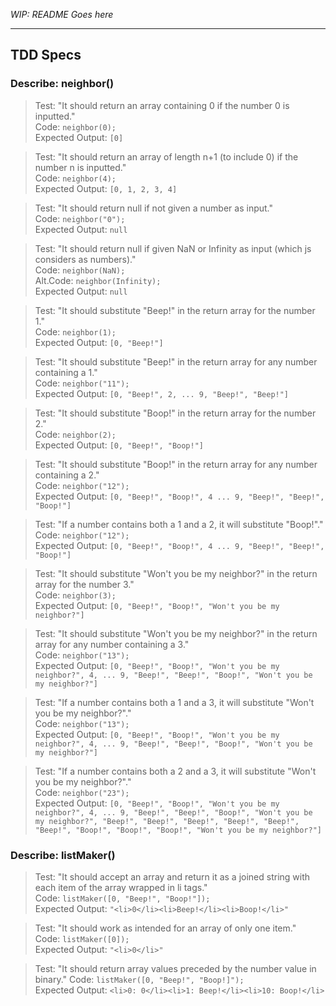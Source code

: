 _WIP: README Goes here_

----------
## TDD Specs

### **Describe: neighbor()**

>Test: "It should return an array containing 0 if the number 0 is inputted."  
>Code: ```neighbor(0);```  
>Expected Output: ```[0]```

>Test: "It should return an array of length n+1 (to include 0) if the number n is inputted."  
>Code: ```neighbor(4);```  
>Expected Output: ```[0, 1, 2, 3, 4]```

>Test: "It should return null if not given a number as input."  
>Code: ```neighbor("0");```  
>Expected Output: ```null```

>Test: "It should return null if given NaN or Infinity as input (which js considers as numbers)."  
>Code: ```neighbor(NaN);```  
>Alt.Code: ```neighbor(Infinity);```    
>Expected Output: ```null```

>Test: "It should substitute "Beep!" in the return array for the number 1."  
>Code: ```neighbor(1);```  
>Expected Output: ```[0, "Beep!"]```

>Test: "It should substitute "Beep!" in the return array for any number containing a 1."  
>Code: ```neighbor("11");```  
>Expected Output: ```[0, "Beep!", 2, ... 9, "Beep!", "Beep!"]```

>Test: "It should substitute "Boop!" in the return array for the number 2."  
>Code: ```neighbor(2);```  
>Expected Output: ```[0, "Beep!", "Boop!"]```

>Test: "It should substitute "Boop!" in the return array for any number containing a 2."  
>Code: ```neighbor("12");```  
>Expected Output: ```[0, "Beep!", "Boop!", 4 ... 9, "Beep!", "Beep!", "Boop!"]```

>Test: "If a number contains both a 1 and a 2, it will substitute "Boop!"."  
>Code: ```neighbor("12");```  
>Expected Output: ```[0, "Beep!", "Boop!", 4 ... 9, "Beep!", "Beep!", "Boop!"]```

>Test: "It should substitute "Won't you be my neighbor?" in the return array for the number 3."  
>Code: ```neighbor(3);```  
>Expected Output: ```[0, "Beep!", "Boop!", "Won't you be my neighbor?"]```

>Test: "It should substitute "Won't you be my neighbor?" in the return array for any number containing a 3."  
>Code: ```neighbor("13");```  
>Expected Output: ```[0, "Beep!", "Boop!", "Won't you be my neighbor?", 4, ... 9, "Beep!", "Beep!", "Boop!", "Won't you be my neighbor?"]```

>Test: "If a number contains both a 1 and a 3, it will substitute "Won't you be my neighbor?"."  
>Code: ```neighbor("13");```  
>Expected Output: ```[0, "Beep!", "Boop!", "Won't you be my neighbor?", 4, ... 9, "Beep!", "Beep!", "Boop!", "Won't you be my neighbor?"]```

>Test: "If a number contains both a 2 and a 3, it will substitute "Won't you be my neighbor?"."  
>Code: ```neighbor("23");```  
>Expected Output: ```[0, "Beep!", "Boop!", "Won't you be my neighbor?", 4, ... 9, "Beep!", "Beep!", "Boop!", "Won't you be my neighbor?", "Beep!", "Beep!", "Beep!", "Beep!", "Beep!", "Beep!", "Boop!", "Boop!", "Boop!", "Won't you be my neighbor?"]```

### **Describe: listMaker()**

>Test: "It should accept an array and return it as a joined string with each item of the array wrapped in li tags."  
>Code: ```listMaker([0, "Beep!", "Boop!"]);```  
>Expected Output: ```"<li>0</li><li>Beep!</li><li>Boop!</li>"```

>Test: "It should work as intended for an array of only one item."  
>Code: ```listMaker([0]);```  
>Expected Output: ```"<li>0</li>"```

>Test: "It should return array values preceded by the number value in binary."
>Code: ```listMaker([0, "Beep!", "Boop!]");```  
>Expected Output: ```<li>0: 0</li><li>1: Beep!</li><li>10: Boop!</li>```